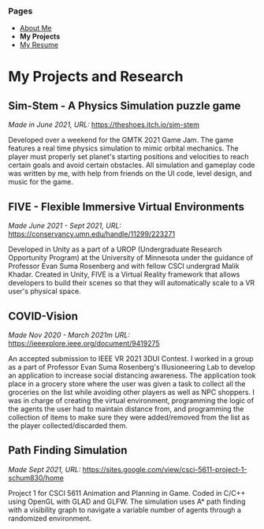 ### Pages
- [About Me](/Portfolio/)
- **My Projects**
- [My Resume](/Portfolio/Resume.pdf)

# My Projects and Research
## Sim-Stem - A Physics Simulation puzzle game
*Made in June 2021, URL:* <https://theshoes.itch.io/sim-stem>

Developed over a weekend for the GMTK 2021 Game Jam. The game features a real time physics simulation to mimic orbital mechanics. The player must properly set planet's starting positions and velocities to reach certain goals and avoid certain obstacles. All simulation and gameplay code was written by me, with help from friends on the UI code, level design, and music for the game.

## FIVE - Flexible Immersive Virtual Environments
*Made June 2021 - Sept 2021, URL:* <https://conservancy.umn.edu/handle/11299/223271>

Developed in Unity as a part of a UROP (Undergraduate Research Opportunity Program) at the University of Minnesota under the guidance of Professor Evan Suma Rosenberg and with fellow CSCI undergrad Malik Khadar.  Created in Unity, FIVE is a Virtual Reality framework that allows developers to build their scenes so that they will automatically scale to a VR user's physical space.

## COVID-Vision
*Made Nov 2020 - March 2021m URL:* <https://ieeexplore.ieee.org/document/9419275>

An accepted submission to IEEE VR 2021 3DUI Contest. I worked in a group as a part of Professor Evan Suma Rosenberg's Illusioneering Lab to develop an application to increase social distancing awareness. The application took place in a grocery store where the user was given a task to collect all the groceries on the list while avoiding other players as well as NPC shoppers.  I was in charge of creating the virtual environment, programming the logic of the agents the user had to maintain distance from, and programming the collection of items to make sure they were added/removed from the list as the player collected/discarded them.

## Path Finding Simulation
*Made Sept 2021, URL:* <https://sites.google.com/view/csci-5611-project-1-schum830/home>

Project 1 for CSCI 5611 Animation and Planning in Game. Coded in C/C++ using OpenGL with GLAD and GLFW. The simulation uses A* path finding with a visibility graph to navigate a variable number of agents through a randomized environment.
